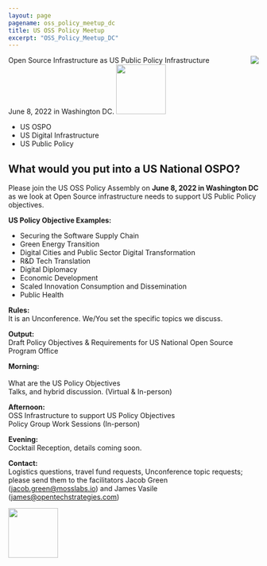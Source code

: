 ```yaml
---
layout: page
pagename: oss_policy_meetup_dc
title: US OSS Policy Meetup
excerpt: "OSS_Policy_Meetup_DC"
---
```


<img src="{{ ASSET_PATH }}/assets/images/InfrastructureUSOSPO.png" style="float:right;max-width:300px;" />

Open Source Infrastructure as US Public Policy Infrastructure<br>
June 8, 2022 in Washington DC.
<a href="https://www.eventbrite.com/preview?eid=180207494467/"><img src="{{ ASSET_PATH }}/assets/images/register.png" width="100"/></a>

- US OSPO
- US Digital Infrastructure 
- US Public Policy

## What would you put into a US National OSPO?

Please join the US OSS Policy Assembly on **June 8, 2022 in Washington DC** as we look at Open Source infrastructure needs to support US Public Policy objectives. 


**US Policy Objective Examples:**<br>
- Securing the Software Supply Chain
- Green Energy Transition
- Digital Cities and Public Sector Digital Transformation
- R&D Tech Translation
- Digital Diplomacy
- Economic Development
- Scaled Innovation Consumption and Dissemination
- Public Health

**Rules:**  <br>
It is an Unconference.  We/You set the specific topics we discuss.<br>

**Output:**  <br>
Draft Policy Objectives & Requirements for US National Open Source Program Office

**Morning:**  <br>  	
What are the US Policy Objectives <br>
Talks, and hybrid discussion. (Virtual & In-person)<br>

**Afternoon:** 	<br>
OSS Infrastructure to support US Policy Objectives <br>
Policy Group Work Sessions (In-person)<br>

**Evening:** 	<br>
Cocktail Reception, details coming soon.

**Contact:** <br>
Logistics questions, travel fund requests, Unconference topic requests; please send them to the facilitators Jacob Green (<a href="mailto:jacob.green@mosslabs.io">jacob.green@mosslabs.io</a>) and James Vasile (<a href="mailto:james@opentechstrategies.com">james@opentechstrategies.com</a>)

<a href="https://www.eventbrite.com/preview?eid=180207494467/"><img src="{{ ASSET_PATH }}/assets/images/register.png" width="100"/></a>

